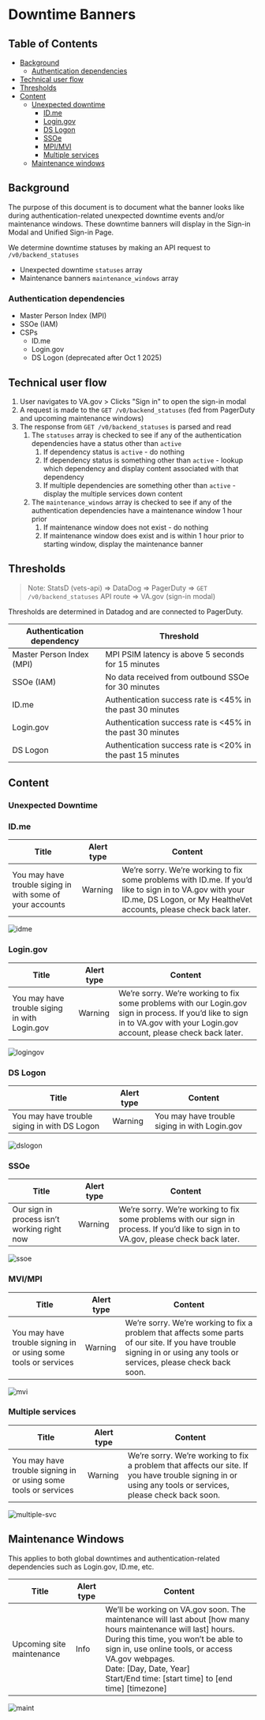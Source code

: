 # Downtime Banners

## Table of Contents
- [Background](#background)
    - [Authentication dependencies](#authentication-dependencies) 
- [Technical user flow](#technical-user-flow)
- [Thresholds](#thresholds)
- [Content](#content)
    - [Unexpected downtime](#unexpected-downtime)
        - [ID.me](#idme)
        - [Login.gov](#logingov)
        - [DS Logon](#dslogon)
        - [SSOe](#ssoe)
        - [MPI/MVI](#mpi)
        - [Multiple services](#multiple-services)
    - [Maintenance windows](#maintenance-windows) 

## Background
The purpose of this document is to document what the banner looks like during authentication-related unexpected downtime events and/or maintenance windows. These downtime banners will display in the Sign-in Modal and Unified Sign-in Page.

We determine downtime statuses by making an API request to `/v0/backend_statuses`
- Unexpected downtime `statuses` array
- Maintenance banners `maintenance_windows` array

### Authentication dependencies
- Master Person Index (MPI)
- SSOe (IAM)
- CSPs
    - ID.me
    - Login.gov
    - DS Logon (deprecated after Oct 1 2025)

## Technical user flow
1. User navigates to VA.gov > Clicks "Sign in" to open the sign-in modal
2. A request is made to the `GET /v0/backend_statuses` (fed from PagerDuty and upcoming maintenance windows)
3. The response from `GET /v0/backend_statuses` is parsed and read
    1. The `statuses` array is checked to see if any of the authentication dependencies have a status other than `active`
        1. If dependency status is `active` - do nothing
        2. If dependency status is something other than `active` - lookup which dependency and display content associated with that dependency
        3. If multiple dependencies are something other than `active` - display the multiple services down content
    2. The `maintenance_windows` array is checked to see if any of the authentication dependencies have a maintenance window 1 hour prior
        1. If maintenance window does not exist - do nothing
        2. If maintenance window does exist and is within 1 hour prior to starting window, display the maintenance banner
  
## Thresholds
> Note: StatsD (vets-api) => DataDog => PagerDuty => `GET /v0/backend_statuses` API route => VA.gov (sign-in modal)

Thresholds are determined in Datadog and are connected to PagerDuty.

| Authentication dependency | Threshold |
| --- | --- |
| Master Person Index (MPI) | MPI PSIM latency is above 5 seconds for 15 minutes |
| SSOe (IAM) | No data received from outbound SSOe for 30 minutes |
| ID.me | Authentication success rate is <45% in the past 30 minutes |
| Login.gov | Authentication success rate is <45% in the past 30 minutes |
| DS Logon | Authentication success rate is <20% in the past 15 minutes |


## Content

### Unexpected Downtime

<a id="idme"></a>
### ID.me
| Title | Alert type | Content |
| --- | --- | --- |
| You may have trouble siging in with some of your accounts | Warning | We’re sorry. We’re working to fix some problems with ID.me. If you’d like to sign in to VA.gov with your ID.me, DS Logon, or My HealtheVet accounts, please check back later. |

![idme](https://github.com/department-of-veterans-affairs/va.gov-team/assets/67602137/9b88a51d-b10e-4f35-82c8-bbf823f1c65a)

<a id="logingov"></a>
### Login.gov
| Title | Alert type | Content |
| --- | --- | --- |
| You may have trouble siging in with Login.gov | Warning | We’re sorry. We’re working to fix some problems with our Login.gov sign in process. If you’d like to sign in to VA.gov with your Login.gov account, please check back later. |

![logingov](https://github.com/department-of-veterans-affairs/va.gov-team/assets/67602137/c27dd7ba-1f67-4b00-8fc5-7016a2b4677d)

<a id="dslogon"></a>
### DS Logon
| Title | Alert type | Content |
| --- | --- | --- |
| You may have trouble siging in with DS Logon | Warning | You may have trouble siging in with Login.gov | Warning | We’re sorry. We’re working to fix some problems with our DS Logon sign in process. If you’d like to sign in to VA.gov with your DS Logon account, please check back later. |

![dslogon](https://github.com/department-of-veterans-affairs/va.gov-team/assets/67602137/c475c3a6-3b18-44f0-a4be-16b4fa54f07f)

### SSOe
| Title | Alert type | Content |
| --- | --- | --- |
| Our sign in process isn’t working right now | Warning | We’re sorry. We’re working to fix some problems with our sign in process. If you’d like to sign in to VA.gov, please check back later. |

![ssoe](https://github.com/department-of-veterans-affairs/va.gov-team/assets/67602137/82b2d4b3-9925-440d-8398-8e54ed052b0e)

<a id="mpi"></a>
### MVI/MPI
| Title | Alert type | Content |
| --- | --- | --- |
| You may have trouble signing in or using some tools or services | Warning | We’re sorry. We’re working to fix a problem that affects some parts of our site. If you have trouble signing in or using any tools or services, please check back soon. |

![mvi](https://github.com/department-of-veterans-affairs/va.gov-team/assets/67602137/ec27bef8-0e82-4439-9adf-ac5517b83293)

### Multiple services
| Title | Alert type | Content |
| --- | --- | --- |
| You may have trouble signing in or using some tools or services | Warning | We’re sorry. We’re working to fix a problem that affects our site. If you have trouble signing in or using any tools or services, please check back soon. |

![multiple-svc](https://github.com/department-of-veterans-affairs/va.gov-team/assets/67602137/1bc2d382-c24c-4843-b409-9e23cc980093)

## Maintenance Windows

This applies to both global downtimes and authentication-related dependencies such as Login.gov, ID.me, etc.

| Title | Alert type | Content |
| --- | --- | --- |
| Upcoming site maintenance | Info | We’ll be working on VA.gov soon. The maintenance will last about [how many hours maintenance will last] hours. During this time, you won’t be able to sign in, use online tools, or access VA.gov webpages.<br/>Date: [Day, Date, Year]<br/>Start/End time: [start time] to [end time] [timezone] |


![maint](https://github.com/department-of-veterans-affairs/va.gov-team/assets/67602137/e3351989-cf74-4e0a-bd95-780256dfa3ac)
